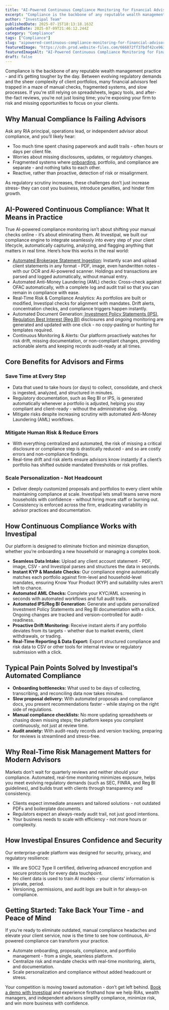 ```yaml
---
title: "AI-Powered Continuous Compliance Monitoring for Financial Advisors: Real-Time Risk Management"
excerpt: "Compliance is the backbone of any reputable wealth management practice - and it’s getting tougher by the day."
author: "Investipal Team"
publishedDate: 2025-07-15T18:13:18.163Z
updatedDate: 2025-07-09T21:46:12.244Z
category: "Compliance"
tags: ["Compliance"]
slug: "aipowered-continuous-compliance-monitoring-for-financial-advisors-realtime-risk-management"
featuredImage: "https://cdn.prod.website-files.com/666872ff37bdf42ce9637d77/686ee2ad46f0462c0a1cf96e_How%20Personalized%20Portfolio%20Construction%20Is%20Reshaping%20Wealth%20Management%20(9).png"
featuredImageAlt: "AI-Powered Continuous Compliance Monitoring for Financial Advisors: Real-Time Risk Management"
draft: false
---
```

<p id="">Compliance is the backbone of any reputable wealth management practice - and it’s getting tougher by the day. Between evolving regulatory demands and the sheer complexity of client portfolios, many financial advisors feel trapped in a maze of manual checks, fragmented systems, and slow processes. If you're still relying on spreadsheets, legacy tools, and after-the-fact reviews, you’re not just losing time; you’re exposing your firm to risk and missing opportunities to focus on your clients.</p><h2 id="">Why Manual Compliance Is Failing Advisors</h2><p id="">Ask any RIA principal, operations lead, or independent advisor about compliance, and you’ll likely hear:</p><ul id=""><li id="">Too much time spent chasing paperwork and audit trails - often hours or days per client file.</li><li id="">Worries about missing disclosures, updates, or regulatory changes.</li><li id="">Fragmented systems where <a href="/blog/onboarding">onboarding</a>, portfolio, and compliance are separate - and nothing talks to each other.</li><li id="">Reactive, rather than proactive, detection of risk or misalignment.</li></ul><p id="">As regulatory scrutiny increases, these challenges don’t just increase stress- they can cost you business, introduce penalties, and hinder firm growth.</p><h2 id="">AI-Powered Continuous Compliance: What It Means in Practice</h2><p id="">True AI-powered compliance monitoring isn’t about shifting your manual checks online - it’s about eliminating them. At Investipal, we built our compliance engine to integrate seamlessly into every step of your client lifecycle, automatically capturing, analyzing, and flagging anything that matters in real time. Here’s how this works in the real world:</p><ul id=""><li id=""><a href="/features/automated-statement-scanner">Automated Brokerage Statement Ingestion</a>: Instantly scan and upload client statements in any format - PDF, image, even handwritten notes - with our OCR and AI-powered scanner. Holdings and transactions are parsed and logged automatically, without manual entry.</li><li id="">Automated Anti-Money Laundering (AML)&nbsp;checks: Cross-check against OFAC&nbsp;automatically, with a complete log and audit trail so that you can remain in compliance with ease.</li><li id="">Real-Time Risk & Compliance Analytics: As portfolios are built or modified, Investipal checks for alignment with mandates. Drift alerts, concentration checks, and compliance triggers happen instantly.</li><li id="">Automated Document Generation:<a href="/blog/how-financial-advisors-can-automate-ips-reg-bi-disclosures-to-streamline-compliance"> Investment Policy Statements (IPS)</a>, <a href="/features/regulation-best-interest-generator">Regulation Best Interest (Reg BI)</a> disclosures and ongoing monitoring are generated and updated with one click - no copy-pasting or hunting for templates required.</li><li id="">Continuous Monitoring & Alerts: Our platform proactively watches for risk drift, missing documentation, or non-compliant changes, providing actionable alerts and keeping records audit-ready at all times.</li></ul><h2 id="">Core Benefits for Advisors and Firms</h2><h3 id="">Save Time at Every Step</h3><ul id=""><li id="">Data that used to take hours (or days) to collect, consolidate, and check is ingested, analyzed, and structured in minutes.</li><li id="">Regulatory documentation, such as Reg BI or IPS, is generated automatically whenever a portfolio is adjusted, helping you stay compliant and client-ready - without the administrative slog.</li><li id="">Mitigate risks despite increasing scrutiny with automated Anti-Money Laundering (AML)&nbsp;workflows.</li></ul><h3 id="">Mitigate Human Risk & Reduce Errors</h3><ul id=""><li id="">With everything centralized and automated, the risk of missing a critical disclosure or compliance step is drastically reduced - and so are costly errors and non-compliance findings.</li><li id="">Real-time drift and risk alerts ensure advisors know instantly if a client’s portfolio has shifted outside mandated thresholds or risk profiles.</li></ul><h3 id="">Scale Personalization - Not Headcount</h3><ul id=""><li id="">Deliver deeply customized proposals and portfolios to every client while maintaining compliance at scale. Investipal lets small teams serve more households with confidence - without hiring more staff or burning out.</li><li id="">Consistency is enforced across the firm, eradicating variability in advisor practices and documentation.</li></ul><h2 id="">How Continuous Compliance Works with Investipal</h2><p id="">Our platform is designed to eliminate friction and minimize disruption, whether you’re onboarding a new household or managing a complex book.</p><ul id=""><li id=""><strong id="">Seamless Data Intake:</strong> Upload any client account statement - PDF, image, CSV - and Investipal parses and structures the data in seconds.</li><li id=""><strong id="">Instant KYP & Mandate Checks:</strong> Our compliance engine automatically matches each portfolio against firm-level and household-level mandates, ensuring Know Your Product (KYP) and suitability rules aren’t left to chance.</li><li id=""><strong id="">Automated AML&nbsp;Checks: </strong>Complete your KYC/AML&nbsp;screening in seconds with automated workflows and full audit trails.</li><li id=""><strong id="">Automated IPS/Reg BI Generation:</strong> Generate and update personalized Investment Policy Statements and Reg BI documentation with a click. Ongoing changes are tracked and version-controlled for audit-readiness.</li><li id=""><strong id="">Proactive Drift Monitoring:</strong> Receive instant alerts if any portfolio deviates from its targets - whether due to market events, client withdrawals, or trading.</li><li id=""><strong id="">Real-Time Reporting & Data Export:</strong> Export structured compliance and risk data to CSV or other tools for internal review or regulatory submission with a click.</li></ul><h2 id="">Typical Pain Points Solved by Investipal’s Automated Compliance</h2><ul id=""><li id=""><strong id="">Onboarding bottlenecks:</strong> What used to be days of collecting, transcribing, and reconciling data now takes minutes.</li><li id=""><strong id="">Slow proposal delivery:</strong> With automated proposals and compliance docs, you present recommendations faster - while staying on the right side of regulations.</li><li id=""><strong id="">Manual compliance checklists:</strong> No more updating spreadsheets or chasing down missing steps; the platform keeps you compliant continuously, not just at review time.</li><li id=""><strong id="">Audit anxiety:</strong> With audit-ready records and version tracking, preparing for reviews is streamlined and stress-free.</li></ul><h2 id="">Why Real-Time Risk Management Matters for Modern Advisors</h2><p id="">Markets don’t wait for quarterly reviews and neither should your compliance. Automated, real-time monitoring minimizes exposure, helps you meet evolving regulatory demands (such as SEC, FINRA, and Reg BI guidelines), and builds trust with clients through transparency and consistency.</p><ul id=""><li id="">Clients expect immediate answers and tailored solutions - not outdated PDFs and boilerplate documents.</li><li id="">Regulators expect an always-ready audit trail, not just good intentions.</li><li id="">Your business needs to scale with efficiency - not more hours or complexity.</li></ul><h2 id="">How Investipal Ensures Confidence and Security</h2><p id="">Our enterprise-grade platform was designed for security, privacy, and regulatory resilience:</p><ul id=""><li id="">We are SOC2 Type II certified, delivering advanced encryption and secure protocols for every data touchpoint.</li><li id="">No client data is used to train AI models - your clients’ information is private, period.</li><li id="">Versioning, permissions, and audit logs are built in for always-on compliance.</li></ul><h2 id="">Getting Started: Take Back Your Time - and Peace of Mind</h2><p id="">If you’re ready to eliminate outdated, manual compliance headaches and elevate your client service, now is the time to see how continuous, AI-powered compliance can transform your practice.</p><ul id=""><li id="">Automate onboarding, proposals, compliance, and portfolio management - from a single, seamless platform.</li><li id="">Centralize risk and mandate checks with real-time monitoring, alerts, and documentation.</li><li id="">Scale personalization and compliance without added headcount or stress.</li></ul><p id="">Your competition is moving toward automation - don’t get left behind. <a href="/book-a-demo" target="_blank" id="">Book a demo with Investipal</a> and experience firsthand how we help RIAs, wealth managers, and independent advisors simplify compliance, minimize risk, and win more business with confidence.</p>